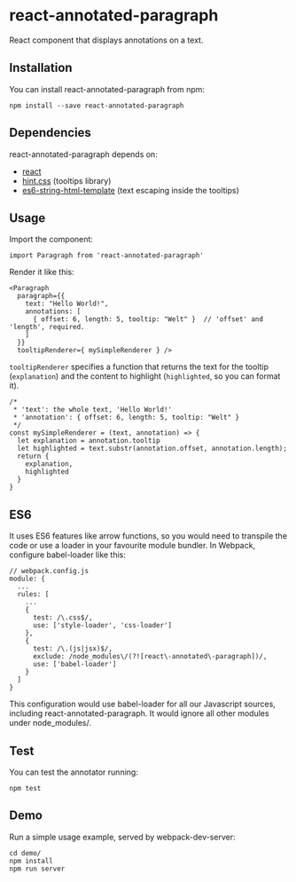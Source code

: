 # react-annotated-paragraph
React component that displays annotations on a text.

## Installation
You can install react-annotated-paragraph from npm:
```
npm install --save react-annotated-paragraph
```

## Dependencies
react-annotated-paragraph depends on:
- [react](https://www.npmjs.com/package/react)
- [hint.css](https://www.npmjs.com/package/hint.css) (tooltips library)
- [es6-string-html-template](https://www.npmjs.com/package/es6-string-html-template) (text escaping inside the tooltips)

## Usage
Import the component:
```
import Paragraph from 'react-annotated-paragraph'
```
Render it like this:
```
<Paragraph
  paragraph={{
    text: "Hello World!",
    annotations: [
      { offset: 6, length: 5, tooltip: "Welt" }  // 'offset' and 'length', required.
    ]
  }}
  tooltipRenderer={ mySimpleRenderer } />
```
`tooltipRenderer` specifies a function that returns the text for the tooltip (`explanation`) and the content to highlight (`highlighted`, so you can format it).
```
/*
 * 'text': the whole text, 'Hello World!'
 * 'annotation': { offset: 6, length: 5, tooltip: "Welt" }
 */
const mySimpleRenderer = (text, annotation) => {
  let explanation = annotation.tooltip
  let highlighted = text.substr(annotation.offset, annotation.length);
  return {
    explanation,
    highlighted
  }
}
```

## ES6
It uses ES6 features like arrow functions, so you would need to transpile the code or use a loader in your favourite module bundler. 
In Webpack, configure babel-loader like this:
```
// webpack.config.js
module: {
  ...
  rules: [
    ...
    {
      test: /\.css$/,
      use: ['style-loader', 'css-loader']
    },
    {
      test: /\.(js|jsx)$/,
      exclude: /node_modules\/(?![react\-annotated\-paragraph])/,
      use: ['babel-loader']
    }
  ]
}
```
This configuration would use babel-loader for all our Javascript sources, including react-annotated-paragraph. It would ignore all other modules under node_modules/. 

## Test
You can test the annotator running:
```shell
npm test
```

## Demo
Run a simple usage example, served by webpack-dev-server:
```
cd demo/
npm install
npm run server
```
